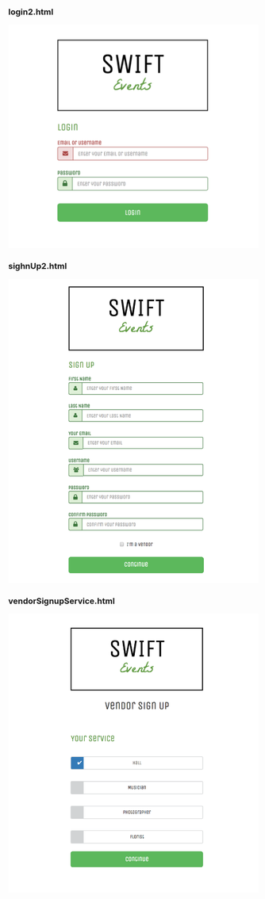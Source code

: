 ###  login2.html
![alt text](https://github.com/m-salamon/swift-events-html/blob/master/git-images/login.jpeg "Logo Title Text 1")

### sighnUp2.html
![alt text](https://github.com/m-salamon/swift-events-html/blob/master/git-images/signup.jpeg "Logo Title Text 1")

### vendorSignupService.html
![alt text](https://github.com/m-salamon/swift-events-html/blob/master/git-images/vendor-signup.jpeg "Logo Title Text 1")
